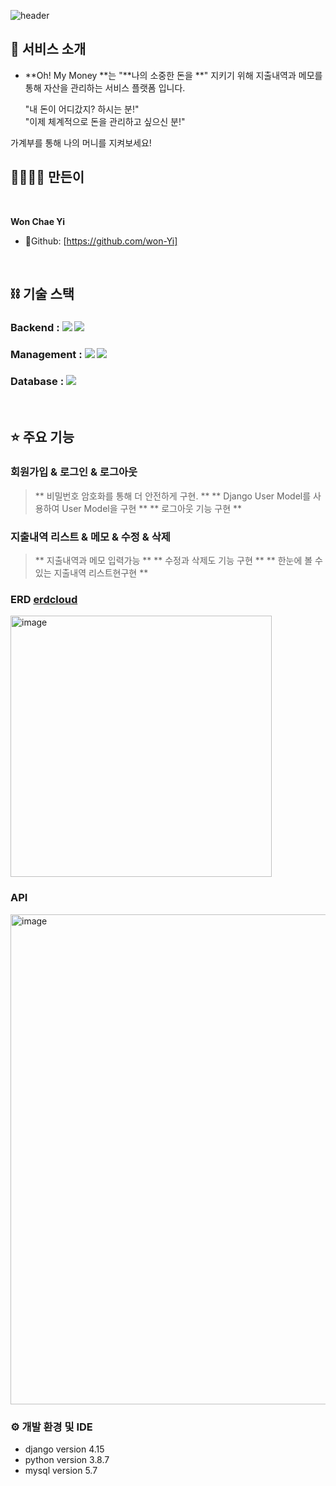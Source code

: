 ![header](https://capsule-render.vercel.app/api?text=Oh!My-%Money!&animation=fadeIn )

## :star2: 서비스 소개
- **Oh! My Money **는 "**나의 소중한 돈을 **" 지키기 위해 지출내역과 메모를 통해 자산을 관리하는 서비스 플랫폼 입니다.

  "내 돈이 어디갔지? 하시는 분!"
  <br>
  "이제 체계적으로 돈을 관리하고 싶으신 분!"
  
가계부를 통해 나의 머니를 지켜보세요! 

## 👨‍👨‍👧‍👦 만든이

<br>

**Won Chae Yi**

- 🐰Github: [https://github.com/won-Yi]
  
<br>

## ****⛓ 기술 스택****

### Backend : <img src="https://img.shields.io/badge/python 3.8.7-3776AB?style=for-the-badge&logo=python&logoColor=white"> <img src="https://img.shields.io/badge/django 4.15-092E20?style=for-the-badge&logo=django&logoColor=white"> 
### Management : <img src="https://img.shields.io/badge/github-181717?style=for-the-badge&logo=github&logoColor=white"> <img src="https://img.shields.io/badge/git-F05032?style=for-the-badge&logo=git&logoColor=white">
### Database : <img src="https://img.shields.io/badge/mysql 5.7-0000FF?style=for-the-badge&logo=mysql&logoColor=white">

<br>

## ⭐️ 주요 기능
### 회원가입 & 로그인 & 로그아웃
> ** 비밀번호 암호화를 통해 더 안전하게 구현. **
> ** Django User Model를 사용하여 User Model을 구현 **
> ** 로그아웃 기능 구현 **


###  지출내역 리스트 & 메모 & 수정 & 삭제
> ** 지출내역과 메모 입력가능 **
> ** 수정과 삭제도 기능 구현 **
> ** 한눈에 볼 수 있는 지출내역 리스트현구현 **


### ERD [erdcloud](https://www.erdcloud.com/d/oRmwvLHmmbHqwMRet)

<img width="418" alt="image" src="https://user-images.githubusercontent.com/96399461/211011873-43849c53-d987-404f-ab2d-4db7281eb184.png">

### API

<img width="784" alt="image" src="https://user-images.githubusercontent.com/96399461/211040618-8ea0571c-c577-4883-b391-4b2d1a78c08c.png">

  

### ⚙​ 개발 환경 및 IDE

- django version 4.15
- python version 3.8.7
- mysql version 5.7



